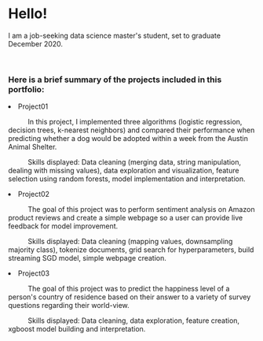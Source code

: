 <h1>Hello!</h1>

<p>I am a job-seeking data science master's student, set to graduate December 2020.</p>

<br>

<h3>Here is a brief summary of the projects included in this portfolio:</h3>
<li>Project01</li>

<p>
<p style="text-indent: 40px">In this project, I implemented three algorithms (logistic regression, decision trees, k-nearest neighbors) and compared their performance when predicting whether a dog would be adopted within a week from the Austin Animal Shelter.
<p style="text-indent: 40px">Skills displayed: Data cleaning (merging data, string manipulation, dealing with missing values), data exploration and visualization, feature selection using random forests, model implementation and interpretation. 
</p>

<li>Project02</li>
<p>
<p style="text-indent: 40px">The goal of this project was to perform sentiment analysis on Amazon product reviews and create a simple webpage so a user can provide live feedback for model improvement.
<p style="text-indent: 40px">Skills displayed: Data cleaning (mapping values, downsampling majority class), tokenize documents, grid search for hyperparameters, build streaming SGD model, simple webpage creation.
</p>

<li>Project03</li>
<p>
<p style="text-indent: 40px">The goal of this project was to predict the happiness level of a person's country of residence based on their answer to a variety of survey questions regarding their world-view.
<p style="text-indent: 40px">Skills displayed: Data cleaning, data exploration, feature creation, xgboost model building and interpretation.
</p>

<br>

